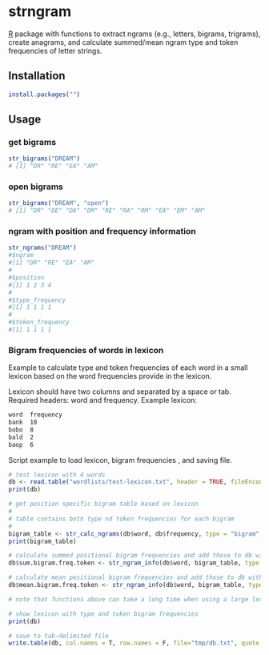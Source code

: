 # strngram

[R](https://www.r-project.org) package with functions to extract ngrams (e.g., letters, bigrams, trigrams), create anagrams, and calculate summed/mean ngram type and token frequencies of letter strings.

## Installation

```R
install.packages("")
```


## Usage

### get bigrams

```R
str_bigrams("DREAM")
# [1] "DR" "RE" "EA" "AM"
```

### open bigrams

```R
str_bigrams("DREAM", "open")
# [1] "DR" "DE" "DA" "DM" "RE" "RA" "RM" "EA" "EM" "AM"
```

### ngram with position and frequency information

```R
str_ngrams("DREAM")
#$ngram
#[1] "DR" "RE" "EA" "AM"
#
#$position
#[1] 1 2 3 4
#
#$type_frequency
#[1] 1 1 1 1
#
#$token_frequency
#[1] 1 1 1 1
```

### Bigram frequencies of words in lexicon

Example to calculate type and token frequencies of each word in a small lexicon
based on the word frequencies provide in the lexicon.

Lexicon should have two columns and separated by a space or tab. Required headers: word and frequency. Example lexicon:

```txt
word  frequency
bank  10
bobo  8
bald  2
baop  6
```

Script example to load lexicon, bigram frequencies , and saving file.

```R
# test lexicon with 4 words
db <- read.table("wordlists/test-lexicon.txt", header = TRUE, fileEncoding = "UTF-8")
print(db)

# get position specific bigram table based on lexicon
#
# table contains both type nd token frequencies for each bigram
#
bigram_table <- str_calc_ngrams(db$word, db$frequency, type = "bigram", position_specific = TRUE)
print(bigram_table)

# calculate summed positional bigram frequencies and add those to db with words
db$sum.bigram.freq.token <- str_ngram_info(db$word, bigram_table, type = "bigram", position_specific = TRUE, frequency = "token", func = "summed")

# calculate mean positional bigram frequencies and add those to db with words
db$mean.bigram.freq.token <- str_ngram_info(db$word, bigram_table, type = "bigram", position_specific = TRUE, frequency = "token", func = "mean")

# note that functions above can take a long time when using a large lexicon

# show lexicon with type and token bigram frequencies
print(db)

# save to tab-delimited file
write.table(db, col.names = T, row.names = F, file="tmp/db.txt", quote = FALSE, fileEncoding="UTF-8", sep="\t")

```
